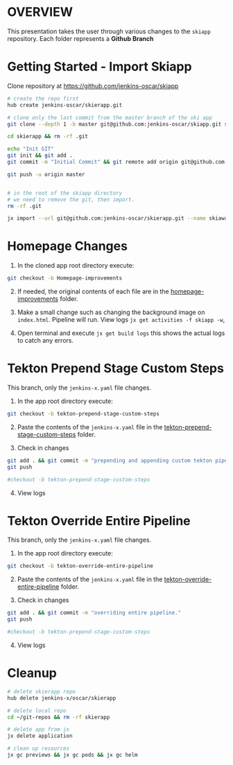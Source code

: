 # OVERVIEW
This presentation takes the user through various changes to the `skiapp` repository.  Each folder represents a **Github Branch**


# Getting Started - Import Skiapp
Clone repository at https://github.com/jenkins-oscar/skiapp

```bash
# create the repo first
hub create jenkins-oscar/skierapp.git

# clone only the last commit from the master branch of the ski app
git clone --depth 1 -b master git@github.com:jenkins-oscar/skiapp.git skierapp

cd skierapp && rm -rf .git

echo "Init GIT"
git init && git add .
git commit -m "Initial Commit" && git remote add origin git@github.com:jenkins-oscar/skierapp.git

git push -u origin master


# in the root of the skiapp directory
# we need to remove the git, then import.
rm -rf .git

jx import --url git@github.com:jenkins-oscar/skierapp.git --name skiaway --git-username=sharepointoscar
```

# Homepage Changes

1. In the cloned app root directory execute:
```bash
git checkout -b Homepage-improvements
```

2. If needed, the original contents of each file are in the [homepage-improvements](/homepage-improvements) folder.

3. Make a small change such as changing the background image on `index.html`.  Pipeline will run. View logs `jx get activities -f skiapp -w`, 

4. Open terminal and execute `jx get build logs` this shows the actual logs to catch any errors.

# Tekton Prepend Stage Custom Steps
This branch, only  the `jenkins-x.yaml` file changes.

1. In the app root directory execute:
```bash
git checkout -b tekton-prepend-stage-custom-steps
```
2. Paste the contents of the `jenkins-x.yaml` file in the [tekton-prepend-stage-custom-steps](/tekton-prepend-stage-custom-steps) folder.

3. Check in changes
```bash
git add . && git commit -m "prepending and appending custom tekton pipeline steps" 
git push

#checkout -b tekton-prepend-stage-custom-steps
```
4. View logs

# Tekton Override Entire Pipeline
This branch, only  the `jenkins-x.yaml` file changes.

1. In the app root directory execute:
```bash
git checkout -b tekton-override-entire-pipeline
```
2. Paste the contents of the `jenkins-x.yaml` file in the [tekton-override-entire-pipeline](/tekton-override-entire-pipeline) folder.

3. Check in changes
```bash
git add . && git commit -m "overriding entire pipeline." 
git push

#checkout -b tekton-prepend-stage-custom-steps
```
4. View logs

# Cleanup

```bash
# delete skierapp repo
hub delete jenkins-x/oscar/skierapp

# delete local repo 
cd ~/git-repos && rm -rf skierapp

# delete app from jx
jx delete application 

# clean up resources
jx gc previews && jx gc pods && jx gc helm

```

